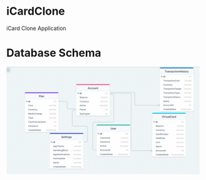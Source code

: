 # iCardClone
iCard Clone Application


# Database Schema

![iCardClone Database Schema Diagram](./docs/iCardCloneDatabaseSchemaDiagram.png)

